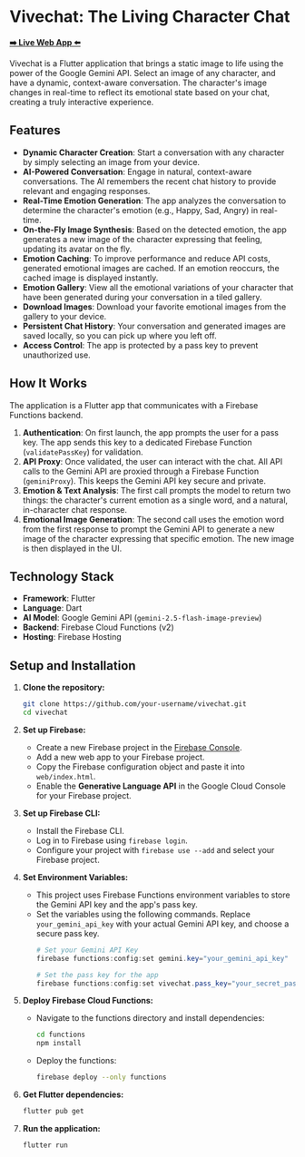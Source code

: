# Vivechat: The Living Character Chat

**[➡️ Live Web App ⬅️](https://yuji-hamada.github.io/vivechat/)**

Vivechat is a Flutter application that brings a static image to life using the power of the Google Gemini API. Select an image of any character, and have a dynamic, context-aware conversation. The character's image changes in real-time to reflect its emotional state based on your chat, creating a truly interactive experience.

## Features

-   **Dynamic Character Creation**: Start a conversation with any character by simply selecting an image from your device.
-   **AI-Powered Conversation**: Engage in natural, context-aware conversations. The AI remembers the recent chat history to provide relevant and engaging responses.
-   **Real-Time Emotion Generation**: The app analyzes the conversation to determine the character's emotion (e.g., Happy, Sad, Angry) in real-time.
-   **On-the-Fly Image Synthesis**: Based on the detected emotion, the app generates a new image of the character expressing that feeling, updating its avatar on the fly.
-   **Emotion Caching**: To improve performance and reduce API costs, generated emotional images are cached. If an emotion reoccurs, the cached image is displayed instantly.
-   **Emotion Gallery**: View all the emotional variations of your character that have been generated during your conversation in a tiled gallery.
-   **Download Images**: Download your favorite emotional images from the gallery to your device.
-   **Persistent Chat History**: Your conversation and generated images are saved locally, so you can pick up where you left off.
-   **Access Control**: The app is protected by a pass key to prevent unauthorized use.

## How It Works

The application is a Flutter app that communicates with a Firebase Functions backend.

1.  **Authentication**: On first launch, the app prompts the user for a pass key. The app sends this key to a dedicated Firebase Function (`validatePassKey`) for validation.
2.  **API Proxy**: Once validated, the user can interact with the chat. All API calls to the Gemini API are proxied through a Firebase Function (`geminiProxy`). This keeps the Gemini API key secure and private.
3.  **Emotion & Text Analysis**: The first call prompts the model to return two things: the character's current emotion as a single word, and a natural, in-character chat response.
4.  **Emotional Image Generation**: The second call uses the emotion word from the first response to prompt the Gemini API to generate a new image of the character expressing that specific emotion. The new image is then displayed in the UI.

## Technology Stack

-   **Framework**: Flutter
-   **Language**: Dart
-   **AI Model**: Google Gemini API (`gemini-2.5-flash-image-preview`)
-   **Backend**: Firebase Cloud Functions (v2)
-   **Hosting**: Firebase Hosting

## Setup and Installation

1.  **Clone the repository:**
    ```bash
    git clone https://github.com/your-username/vivechat.git
    cd vivechat
    ```

2.  **Set up Firebase:**
    -   Create a new Firebase project in the [Firebase Console](https://console.firebase.google.com/).
    -   Add a new web app to your Firebase project.
    -   Copy the Firebase configuration object and paste it into `web/index.html`.
    -   Enable the **Generative Language API** in the Google Cloud Console for your Firebase project.

3.  **Set up Firebase CLI:**
    -   Install the Firebase CLI.
    -   Log in to Firebase using `firebase login`.
    -   Configure your project with `firebase use --add` and select your Firebase project.

4.  **Set Environment Variables:**
    -   This project uses Firebase Functions environment variables to store the Gemini API key and the app's pass key.
    -   Set the variables using the following commands. Replace `your_gemini_api_key` with your actual Gemini API key, and choose a secure pass key.
        ```powershell
        # Set your Gemini API Key
        firebase functions:config:set gemini.key="your_gemini_api_key"

        # Set the pass key for the app
        firebase functions:config:set vivechat.pass_key="your_secret_pass_key"
        ```

5.  **Deploy Firebase Cloud Functions:**
    -   Navigate to the functions directory and install dependencies:
        ```bash
        cd functions
        npm install
        ```
    -   Deploy the functions:
        ```bash
        firebase deploy --only functions
        ```

6.  **Get Flutter dependencies:**
    ```bash
    flutter pub get
    ```

7.  **Run the application:**
    ```bash
    flutter run
    ```